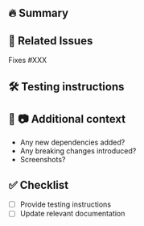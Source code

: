 ## 🔥 Summary
<!-- Provide a short description of the changes in this PR. -->

## 📌 Related Issues
<!-- Link any related issues using `Fixes #issue_number` or `Closes #issue_number` -->
Fixes #XXX

## 🛠 Testing instructions
<!-- Provide testing instructions for your PR -->

## 📖 📷 Additional context
<!-- Any extra info, dependencies, or migration steps required -->
- Any new dependencies added?
- Any breaking changes introduced?
- Screenshots?

## ✅ Checklist
<!-- Ensure the following before submitting your PR -->
- [ ] Provide testing instructions
- [ ] Update relevant documentation
